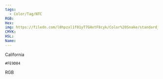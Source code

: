 ```yaml
---
tags:
  - Color/Tag/NTC
RGB:
Hex:
img: https://filedn.com/l0hpzxl1f01yT7GHxtF8cyk/Color%20Snake/standard_csv_to_svg/FE9D04.svg
CMYK:
HSL:
Name:
---
```

California
```palette
#FE9D04
```
RGB
